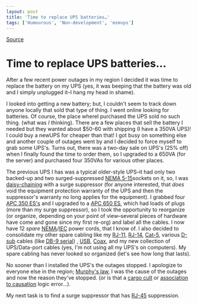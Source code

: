 ```yaml
---
layout: post
title: 'Time to replace UPS batteries…'
tags: ['Humourous', 'Non-development', 'msmvps']
---
```

[Source](http://blogs.msmvps.com/peterritchie/2006/08/06/time-to-replace-ups-batteries/ "Permalink to Time to replace UPS batteries…")

# Time to replace UPS batteries…

After a few recent power outages in my region I decided it was time to replace the battery on my UPS (yes, it was beeping that the battery was old and I simply unplugged it–I hang my head in shame).

I looked into getting a new battery; but, I couldn't seem to track down anyone locally that sold that type of thing. I went online looking for batteries. Of course, the place whereI purchased the UPS sold no such thing. (what was *I* thinking). There are a few places that sell the battery I needed but they wanted about $50-60 with shipping (I have a 350VA UPS)! I could buy a newUPS for cheaper than that! I got busy on something else and another couple of outages went by and I decided to force myself to grab some UPS's. Turns out, there was a two-day sale on UPS's (25% off) when I finally found the time to order them, so I upgraded to a 650VA (for the server) and purchased four 350VAs for various other places.

The previous UPS I has was a typical older-style UPS–it had only two backed-up and two surged-suppressed [NEMA 5-15][1]sockets on it, so, I was [daisy-chaining][2] with a surge suppressor (for anyone interested, that *does* void the equipment protection warranty of the UPS and then the suppressor's warranty no long applies for the equipment). I grabbed four [APC 350 ES's][3] and I upgraded to a [APC 650 ES][4], which had loads of plugs (more than my surge suppressor), so I took the opportunity to reorganize (or organize, depending on your point of view–several pieces of hardware have come and gone since my first re-org) and label all the cables. I now have 12 *spare* [NEMA][5]/[IEC][6] power cords, that I know of. I also decided to consolidate my other spare cabling like my [RJ-11][7], [RJ-14][8], [Cat-5][9], various [D-sub][10] cables (like [DB-9 serial][11]) , [USB][12], [Coax][13], and my new collection of UPS/Data-port cables (yes, I'm not using all my UPS's on computers). My spare cabling has never looked so organized (let's see how long that lasts).

No sooner than I installed the UPS's the outages stopped. I apologize to everyone else in the region; [Murphy's law][14], I was the cause of the outages and now the reason they've stopped. (or is that a [cargo cult][15] or [association to causation][16] logic error…).

My next task is to find a surge suppressor that has [RJ-45][17] suppression.

[1]: http://en.wikipedia.org/wiki/NEMA_connectors#NEMA_5
[2]: http://en.wikipedia.org/wiki/Daisy_chain
[3]: http://www.apc.com/resource/include/techspec_index.cfm?base_sku=BE350U%2DCN
[4]: http://www.apc.com/resource/include/techspec_index.cfm?base_sku=BE650R%2DCN
[5]: http://en.wikipedia.org/wiki/NEMA_connectors
[6]: http://en.wikipedia.org/wiki/IEC_connector
[7]: http://en.wikipedia.org/wiki/RJ-11
[8]: http://en.wikipedia.org/wiki/RJ-14
[9]: http://en.wikipedia.org/wiki/Cat-5
[10]: http://en.wikipedia.org/wiki/D-subminiature
[11]: http://en.wikipedia.org/wiki/DE-9_connector
[12]: http://en.wikipedia.org/wiki/Usb
[13]: http://en.wikipedia.org/wiki/Coax
[14]: http://en.wikipedia.org/wiki/Murphy%27s_law
[15]: http://en.wikipedia.org/wiki/Cargo_cult
[16]: http://en.wikipedia.org/wiki/Association_%28statistics%29
[17]: http://en.wikipedia.org/wiki/RJ-45


